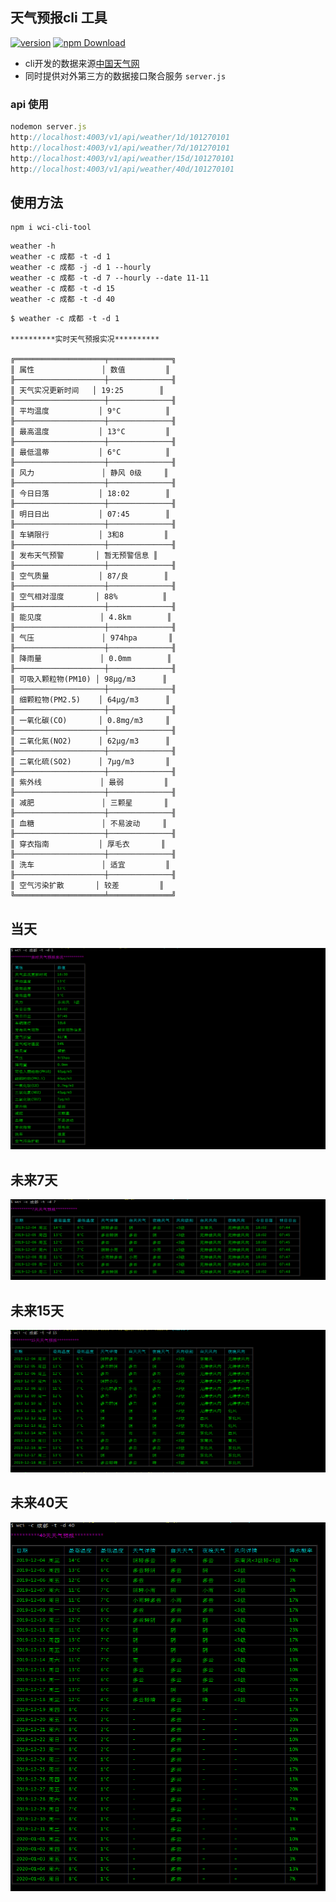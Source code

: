 ## 天气预报cli 工具 

[![version](https://img.shields.io/npm/v/wci-cli-tool.svg?style=flat)](https://www.npmjs.com/package/wci-cli-tool)
[![npm Download](https://img.shields.io/npm/dm/wci-cli-tool.svg)](https://www.npmjs.com/package/wci-cli-tool)


- cli开发的数据来源[中国天气网](http://www.weather.com.cn/)
- 同时提供对外第三方的数据接口聚合服务 `server.js`


### api 使用

```js
nodemon server.js 
http://localhost:4003/v1/api/weather/1d/101270101
http://localhost:4003/v1/api/weather/7d/101270101
http://localhost:4003/v1/api/weather/15d/101270101
http://localhost:4003/v1/api/weather/40d/101270101

```


## 使用方法 

```
npm i wci-cli-tool
```

```
weather -h 
weather -c 成都 -t -d 1 
weather -c 成都 -j -d 1 --hourly
weather -c 成都 -t -d 7 --hourly --date 11-11
weather -c 成都 -t -d 15
weather -c 成都 -t -d 40 
```

```
$ weather -c 成都 -t -d 1

**********实时天气预报实况**********

╔════════════════════╤══════════════╗
║ 属性               │ 数值         ║
╟────────────────────┼──────────────╢
║ 天气实况更新时间   │ 19:25        ║
╟────────────────────┼──────────────╢
║ 平均温度           │ 9°C          ║
╟────────────────────┼──────────────╢
║ 最高温度           │ 13°C         ║
╟────────────────────┼──────────────╢
║ 最低温蒂           │ 6°C          ║
╟────────────────────┼──────────────╢
║ 风力               │ 静风 0级     ║
╟────────────────────┼──────────────╢
║ 今日日落           │ 18:02        ║
╟────────────────────┼──────────────╢
║ 明日日出           │ 07:45        ║
╟────────────────────┼──────────────╢
║ 车辆限行           │ 3和8         ║
╟────────────────────┼──────────────╢
║ 发布天气预警       │ 暂无预警信息 ║
╟────────────────────┼──────────────╢
║ 空气质量           │ 87/良        ║
╟────────────────────┼──────────────╢
║ 空气相对湿度       │ 88%          ║
╟────────────────────┼──────────────╢
║ 能见度             │ 4.8km        ║
╟────────────────────┼──────────────╢
║ 气压               │ 974hpa       ║
╟────────────────────┼──────────────╢
║ 降雨量             │ 0.0mm        ║
╟────────────────────┼──────────────╢
║ 可吸入颗粒物(PM10) │ 98μg/m3      ║
╟────────────────────┼──────────────╢
║ 细颗粒物(PM2.5)    │ 64μg/m3      ║
╟────────────────────┼──────────────╢
║ 一氧化碳(CO)       │ 0.8mg/m3     ║
╟────────────────────┼──────────────╢
║ 二氧化氮(NO2)      │ 62μg/m3      ║
╟────────────────────┼──────────────╢
║ 二氧化硫(SO2)      │ 7μg/m3       ║
╟────────────────────┼──────────────╢
║ 紫外线             │ 最弱         ║
╟────────────────────┼──────────────╢
║ 减肥               │ 三颗星       ║
╟────────────────────┼──────────────╢
║ 血糖               │ 不易波动     ║
╟────────────────────┼──────────────╢
║ 穿衣指南           │ 厚毛衣       ║
╟────────────────────┼──────────────╢
║ 洗车               │ 适宜         ║
╟────────────────────┼──────────────╢
║ 空气污染扩散       │ 较差         ║
╚════════════════════╧══════════════╝

```

## 当天

![](./screen/1d.png)

## 未来7天

![](./screen/7d.png)

## 未来15天

![](./screen/15d.png)

## 未来40天

![](./screen/40d.png)




